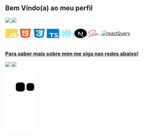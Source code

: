 ## Bem Vindo(a) ao meu perfil

<div>
  <a href="https://github.com/Pereirajhon">
  <img height="180em" src="https://github-readme-stats.vercel.app/api?username=Pereirajhon&show_icons=true&theme=tokyonight&include_all_commits=true&count_private=true"
   />
    
  <img height="180em" src="https://github-readme-stats.vercel.app/api/top-langs/?username=Pereirajhon&layout=compact&langs_count=6&theme=tokyonight"/>
</div>
<div style="display: inline_block"><br>
  <img align="center" alt="Js" height="30" width="40" src="https://raw.githubusercontent.com/devicons/devicon/master/icons/javascript/javascript-plain.svg">
  <img align="center" alt="HTML" height="30" width="40" src="https://raw.githubusercontent.com/devicons/devicon/master/icons/html5/html5-original.svg">
  <img align="center" alt="CSS" height="30" width="40" src="https://raw.githubusercontent.com/devicons/devicon/master/icons/css3/css3-original.svg">
  <img align="center" alt="typescript" height="30" width="40" src="https://raw.githubusercontent.com/devicons/devicon/master/icons/typescript/typescript-original.svg">
  <img align="center" alt="Reactjs" height="30" width="40" src="https://raw.githubusercontent.com/devicons/devicon/master/icons/react/react-original.svg">
  <img align="center" alt="Nextjs" height="30" width="40" src="https://raw.githubusercontent.com/devicons/devicon/master/icons/nextjs/nextjs-original.svg">
  <img align="center" alt="styled" height="30" width="40" src="https://raw.githubusercontent.com/devicons/devicon/master/icons/sass/sass-original.svg">
  <img align="center" alt="reactQuery" height="30" width="40" src="https://raw.githubusercontent.com/devicons/devicon/master/icons/react-query/react-query-original.svg">
</div>
 
 <br>
 
  ### Para saber mais sobre mim me siga nas redes abaixo!
 
<div> 
  <a href = "mailto:jvpereira1010@gmail.com"><img src="https://img.shields.io/badge/-Gmail-%23333?style=for-the-badge&logo=gmail&logoColor=white" target="_blank"></a>
  <a href="https://www.linkedin.com/in/jo%C3%A3o-vitor-pereira-57b40a218/" target="_blank"><img src="https://img.shields.io/badge/-LinkedIn-%230077B5?style=for-the-badge&logo=linkedin&logoColor=white" target="_blank"></a> 
 
  ![Snake animation](https://github.com/Pereirajhon/Pereirajhon/blob/output/github-contribution-grid-snake.svg)

</div>
